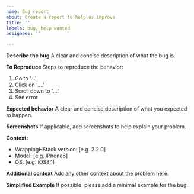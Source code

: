 ```yaml
---
name: Bug report
about: Create a report to help us improve
title: ''
labels: bug, help wanted
assignees: ''

---
```


**Describe the bug**
A clear and concise description of what the bug is.

**To Reproduce**
Steps to reproduce the behavior:
1. Go to '...'
2. Click on '....'
3. Scroll down to '....'
4. See error

**Expected behavior**
A clear and concise description of what you expected to happen.

**Screenshots**
If applicable, add screenshots to help explain your problem.

**Context:**
 - WrappingHStack version: [e.g. 2.2.0]
 - Model: [e.g. iPhone6]
 - OS: [e.g. iOS8.1]

**Additional context**
Add any other context about the problem here.

**Simplified Example**
If possible, please add a minimal example for the bug.
